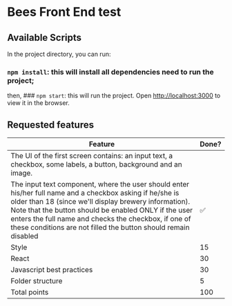 # Bees Front End test

## Available Scripts

In the project directory, you can run:

### `npm install`: this will install all dependencies need to run the project;

then, ### `npm start`: this will run the project. Open [http://localhost:3000](http://localhost:3000) to view it in the browser.

## Requested features

| Feature | Done? |
| --------          | -------- |
| The UI of the first screen contains: an input text, a checkbox, some labels, a button, background and an image.
The input text component, where the user should enter his/her full name and a checkbox asking if he/she is older than 18 (since we'll display brewery information). Note that the button should be enabled ONLY if the user enters the full name and checks the checkbox, if one of these conditions are not filled the button should remain disabled     | ✅        |
| Style             | 15        |
| React             | 30    |
| Javascript best practices    | 30     |
| Folder structure      | 5     |
| Total points     | 100     |


